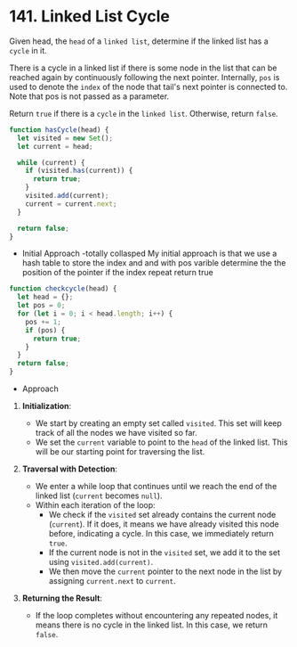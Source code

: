 # 141. Linked List Cycle

Given head, the `head` of a `linked list`, determine if the linked list has a `cycle` in it.

There is a cycle in a linked list if there is some node in the list that can be reached again by continuously following the next pointer. Internally, `pos` is used to denote the `index` of the node that tail's next pointer is connected to. Note that pos is not passed as a parameter.

Return `true` if there is a `cycle` in the `linked list`. Otherwise, return `false`.

```js
function hasCycle(head) {
  let visited = new Set();
  let current = head;

  while (current) {
    if (visited.has(current)) {
      return true;
    }
    visited.add(current);
    current = current.next;
  }

  return false;
}
```

- Initial Approach -totally collasped
My initial approach is that we use a hash table to store the index and and with pos varible determine the the position of the pointer
if the index repeat return true

```js
function checkcycle(head) {
  let head = {};
  let pos = 0;
  for (let i = 0; i < head.length; i++) {
    pos += 1;
    if (pos) {
      return true;
    }
  }
  return false;
}
```
- Approach

1. **Initialization**:
   - We start by creating an empty set called `visited`. This set will keep track of all the nodes we have visited so far.
   - We set the `current` variable to point to the `head` of the linked list. This will be our starting point for traversing the list.

2. **Traversal with Detection**:
   - We enter a while loop that continues until we reach the end of the linked list (`current` becomes `null`).
   - Within each iteration of the loop:
     - We check if the `visited` set already contains the current node (`current`). If it does, it means we have already visited this node before, indicating a cycle. In this case, we immediately return `true`.
     - If the current node is not in the `visited` set, we add it to the set using `visited.add(current)`.
     - We then move the `current` pointer to the next node in the list by assigning `current.next` to `current`.

3. **Returning the Result**:
   - If the loop completes without encountering any repeated nodes, it means there is no cycle in the linked list. In this case, we return `false`.
